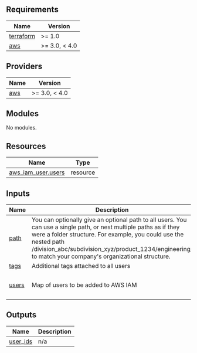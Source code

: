 ## Requirements

| Name | Version |
|------|---------|
| <a name="requirement_terraform"></a> [terraform](#requirement\_terraform) | >= 1.0 |
| <a name="requirement_aws"></a> [aws](#requirement\_aws) | >= 3.0, < 4.0 |

## Providers

| Name | Version |
|------|---------|
| <a name="provider_aws"></a> [aws](#provider\_aws) | >= 3.0, < 4.0 |

## Modules

No modules.

## Resources

| Name | Type |
|------|------|
| [aws_iam_user.users](https://registry.terraform.io/providers/hashicorp/aws/latest/docs/resources/iam_user) | resource |

## Inputs

| Name | Description | Type | Default | Required |
|------|-------------|------|---------|:--------:|
| <a name="input_path"></a> [path](#input\_path) | You can optionally give an optional path to all users. You can use a single path, or nest multiple paths as if they were a folder structure. For example, you could use the nested path /division\_abc/subdivision\_xyz/product\_1234/engineering/ to match your company's organizational structure. | `string` | `null` | no |
| <a name="input_tags"></a> [tags](#input\_tags) | Additional tags attached to all users | `map(string)` | `{}` | no |
| <a name="input_users"></a> [users](#input\_users) | Map of users to be added to AWS IAM | <pre>map(object({<br>    email = string<br>  }))</pre> | n/a | yes |

## Outputs

| Name | Description |
|------|-------------|
| <a name="output_user_ids"></a> [user\_ids](#output\_user\_ids) | n/a |
